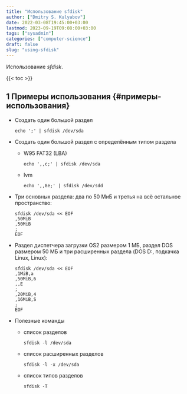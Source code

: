 ```yaml
---
title: "Использование sfdisk"
author: ["Dmitry S. Kulyabov"]
date: 2022-03-08T19:45:00+03:00
lastmod: 2023-09-19T09:08:00+03:00
tags: ["sysadmin"]
categories: ["computer-science"]
draft: false
slug: "using-sfdisk"
---
```


Использование _sfdisk_.

<!--more-->

{{< toc >}}


## <span class="section-num">1</span> Примеры использования {#примеры-использования}

-   Создать один большой раздел
    ```shell
    echo ';' | sfdisk /dev/sda
    ```

-   Создать один большой раздел с определённым типом раздела
    -   W95 FAT32 (LBA)
        ```shell
        echo ',,c;' | sfdisk /dev/sda
        ```
    -   lvm
        ```shell
        echo ',,8e;' | sfdisk /dev/sdd
        ```

-   Три основных раздела: два по 50 МиБ и третья на всё остальное пространство:
    ```shell
    sfdisk /dev/sda << EOF
    ,50MiB
    ,50MiB
    ;
    EOF
    ```

-   Раздел диспетчера загрузки OS2 размером 1 МБ, раздел DOS размером 50 МБ и три расширенных раздела (DOS D:, подкачка Linux, Linux):
    ```shell
    sfdisk /dev/sda << EOF
    ,1MiB,a
    ,50MiB,6
    ,,E
    ;
    ,20MiB,4
    ,16MiB,S
    ;
    EOF
    ```

-   Полезные команды
    -   список разделов
        ```shell
        sfdisk -l /dev/sda
        ```
    -   список расширенных разделов
        ```shell
        sfdisk -l -x /dev/sda
        ```
    -   список типов разделов
        ```shell
        sfdisk -T
        ```
